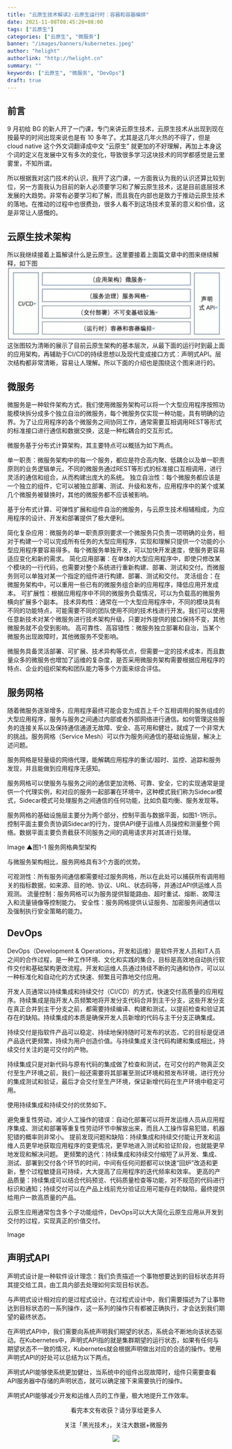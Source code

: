 ```yaml
---
title: "云原生技术解读2-云原生运行时：容器和容器编排"
date: 2021-11-08T08:45:20+08:00
tags: ["云原生"]
categories: ["云原生", "微服务"]
banner: "/images/banners/kubernetes.jpeg"
author: "helight"
authorlink: "http://helight.cn"
summary: ""
keywords: ["云原生", "微服务", "DevOps"]
draft: true
---
```


## 前言
9 月初给 BG 的新人开了一门课，专门来讲云原生技术，云原生技术从出现到现在按最早的时间出现来说也是有 10 多年了。尤其是这几年火热的不得了，但是 cloud native 这个外文词翻译成中文 “云原生” 就更加的不好理解，再加上本身这个词的定义在发展中又有多次的变化，导致很多学习这块技术的同学都感觉是云里雾里，不知所谓。

所以根据我对这门技术的认识，我开了这门课，一方面我认为我的认识还算比较到位，另一方面我认为目前的新人必须要学习和了解云原生技术，这是目前底层技术发展的大趋势。非常有必要学习和了解，而且我在内部也是致力于推动云原生技术的落地。在推动的过程中也很费劲，很多人看不到这场技术变革的意义和价值，这是非常让人感慨的。

## 云原生技术架构
所以我继续接着上篇解读什么是云原生。这里要接着上面篇文章中的图来继续解释，如下图
![](imgs/4.jpg)
这张图较为清晰的展示了目前云原生架构的基本层次，从最下面的运行时到最上面的应用架构，再辅助于CI/CD的持续思想以及现代变成接口方式：声明式API。层次结构都非常清晰，容易让人理解。所以下面的介绍也是围绕这个图来进行的。

## 微服务

微服务是一种软件架构方式，我们使用微服务架构可以将一个大型应用程序按照功能模块拆分成多个独立自治的微服务，每个微服务仅实现一种功能，具有明确的边界。为了让应用程序的各个微服务之间协同工作，通常需要互相调用REST等形式的标准接口进行通信和数据交换，这是一种松耦合的交互形式。

微服务基于分布式计算架构，其主要特点可以概括为如下两点。

单一职责：微服务架构中的每一个服务，都应是符合高内聚、低耦合以及单一职责原则的业务逻辑单元，不同的微服务通过REST等形式的标准接口互相调用，进行灵活的通信和组合，从而构建出庞大的系统。
独立自治性：每个微服务都应该是一个独立的组件，它可以被独立部署、测试、升级和发布，应用程序中的某个或某几个微服务被替换时，其他的微服务都不应该被影响。

基于分布式计算、可弹性扩展和组件自治的微服务，与云原生技术相辅相成，为应用程序的设计、开发和部署提供了极大便利。

简化复杂应用：微服务的单一职责原则要求一个微服务只负责一项明确的业务，相对于构建一个可以完成所有任务的大型应用程序，实现和理解只提供一个功能的小型应用程序要容易得多。每个微服务单独开发，可以加快开发速度，使服务更容易适应变化和新的需求。
简化应用部署：在单体的大型应用程序中，即使只修改某个模块的一行代码，也需要对整个系统进行重新构建、部署、测试和交付。而微服务则可以单独对某一个指定的组件进行构建、部署、测试和交付。
灵活组合：在微服务架构中，可以重用一些已有的微服务组合新的应用程序，降低应用开发成本。
可扩展性：根据应用程序中不同的微服务负载情况，可以为负载高的微服务横向扩展多个副本。
技术异构性：通常在一个大型应用程序中，不同的模块具有不同的功能特点，可能需要不同的团队使用不同的技术栈进行开发。我们可以使用任意新技术对某个微服务进行技术架构升级，只要对外提供的接口保持不变，其他微服务就不会受到影响。
高可靠性、高容错性：微服务独立部署和自治，当某个微服务出现故障时，其他微服务不受影响。

微服务具备灵活部署、可扩展、技术异构等优点，但需要一定的技术成本，而且数量众多的微服务也增加了运维的复杂度，是否采用微服务架构需要根据应用程序的特点、企业的组织架构和团队能力等多个方面来综合评估。

## 服务网格

随着微服务逐渐增多，应用程序最终可能会变为成百上千个互相调用的服务组成的大型应用程序，服务与服务之间通过内部或者外部网络进行通信。如何管理这些服务的连接关系以及保持通信通道无故障、安全、高可用和健壮，就成了一个非常大的挑战。服务网格（Service Mesh）可以作为服务间通信的基础设施层，解决上述问题。

服务网格是轻量级的网络代理，能解耦应用程序的重试/超时、监控、追踪和服务发现，并且能做到应用程序无感知。

服务网格可以使服务与服务之间的通信更加流畅、可靠、安全，它的实现通常是提供一个代理实例，和对应的服务一起部署在环境中，这种模式我们称为Sidecar模式，Sidecar模式可处理服务之间通信的任何功能，比如负载均衡、服务发现等。

服务网格的基础设施层主要分为两个部分，控制平面与数据平面，如图1-1所示。控制平面主要负责协调Sidecar的行为，提供API便于运维人员操控和测量整个网络。数据平面主要负责截获不同服务之间的调用请求并对其进行处理。

Image
▲图1-1 服务网格典型架构

与微服务架构相比，服务网格具有3个方面的优势。

可观测性：所有服务间通信都需要经过服务网格，所以在此处可以捕获所有调用相关的指标数据，如来源、目的地、协议、URL、状态码等，并通过API供运维人员观测。
流量控制：服务网格可以为服务提供智能路由、超时重试、熔断、故障注入和流量镜像等控制能力。
安全性：服务网格提供认证服务、加密服务间通信以及强制执行安全策略的能力。

## DevOps

DevOps（Development & Operations，开发和运维）是软件开发人员和IT人员之间的合作过程，是一种工作环境、文化和实践的集合，目标是高效地自动执行软件交付和基础架构更改流程。开发和运维人员通过持续不断的沟通和协作，可以以一种标准化和自动化的方式快速、频繁且可靠地交付应用。

开发人员通常以持续集成和持续交付（CI/CD）的方式，快速交付高质量的应用程序。持续集成是指开发人员频繁地将开发分支代码合并到主干分支，这些开发分支在真正合并到主干分支之前，都需要持续编译、构建和测试，以提前检查和验证其存在的缺陷。持续集成的本质是确保开发人员新增的代码与主干分支正确集成。

持续交付是指软件产品可以稳定、持续地保持随时可发布的状态，它的目标是促进产品迭代更频繁，持续为用户创造价值。与持续集成关注代码构建和集成相比，持续交付关注的是可交付的产物。

持续集成只是对新代码与原有代码的集成做了检查和测试，在可交付的产物真正交付至生产环境之前，我们一般还需要将其部署至测试环境和预发布环境，进行充分的集成测试和验证，最后才会交付至生产环境，保证新增代码在生产环境中稳定可用。

使用持续集成和持续交付的优势如下。

避免重复性劳动，减少人工操作的错误：自动化部署可以将开发运维人员从应用程序集成、测试和部署等重复性劳动环节中解放出来，而且人工操作容易犯错，机器犯错的概率则非常小。
提前发现问题和缺陷：持续集成和持续交付能让开发和运维人员更早地获取应用程序的变更情况，更早地进入测试和验证阶段，也就能更早地发现和解决问题。
更频繁的迭代：持续集成和持续交付缩短了从开发、集成、测试、部署到交付各个环节的时间，中间有任何问题都可以快速“回炉”改造和更新，整个过程敏捷且可持续，大大提高了应用程序的迭代频率和效率。
更高的产品质量：持续集成可以结合代码预览、代码质量检查等功能，对不规范的代码进行标识和通知；持续交付可以在产品上线前充分验证应用可能存在的缺陷，最终提供给用户一款高质量的产品。

云原生应用通常包含多个子功能组件，DevOps可以大大简化云原生应用从开发到交付的过程，实现真正的价值交付。

Image


## 声明式API

声明式设计是一种软件设计理念：我们负责描述一个事物想要达到的目标状态并将其提交给工具，由工具内部去处理如何实现目标状态。

与声明式设计相对应的是过程式设计。在过程式设计中，我们需要描述为了让事物达到目标状态的一系列操作，这一系列的操作只有都被正确执行，才会达到我们期望的最终状态。

在声明式API中，我们需要向系统声明我们期望的状态，系统会不断地向该状态驱动。在Kubernetes中，声明式API指的就是集群期望的运行状态，如果有任何与期望状态不一致的情况，Kubernetes就会根据声明做出对应的合适的操作。使用声明式API的好处可以总结为以下两点。

声明式API能够使系统更加健壮，当系统中的组件出现故障时，组件只需要查看API服务器中存储的声明状态，就可以确定接下来需要执行的操作。

声明式API能够减少开发和运维人员的工作量，极大地提升工作效率。



<center>
看完本文有收获？请分享给更多人

关注「黑光技术」，关注大数据+微服务

![](/images/qrcode_helight_tech.jpg)

</center>